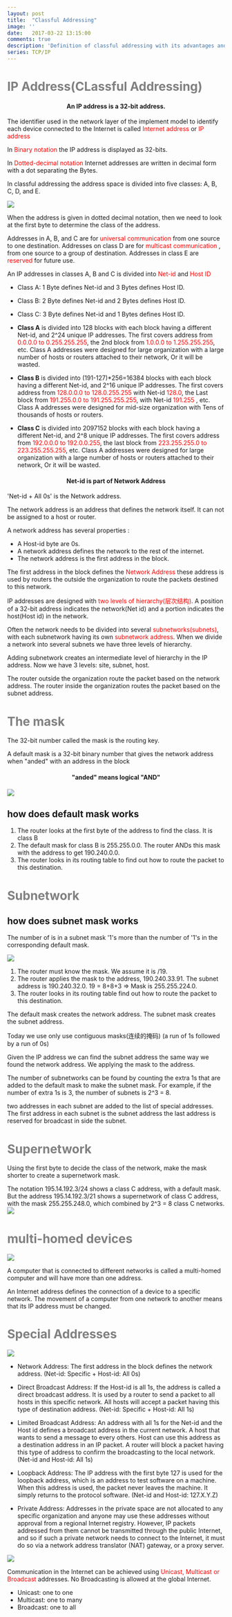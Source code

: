 ```yaml
---
layout: post
title:  "Classful Addressing"
image: ''
date:   2017-03-22 13:15:00
comments: true
description: 'Definition of classful addressing with its advantages and dis advantages'
series: TCP/IP
---
```


<h1 style="color:grey">IP Address(CLassful Addressing)</h1>

<h4 style="text-align:center">An IP address is a 32-bit address.</h4>

The identifier used in the network layer of the implement model to identify each device connected to the Internet is called <label style="color:red">Internet address</label> or <label style="color:red">IP address </label>

In <label style="color:red">Binary notation</label> the IP address is displayed as 32-bits. 

In <label style="color:red">Dotted-decimal notation</label> Internet addresses are written in decimal form with a dot separating the Bytes.

In classful addressing the address space is divided into five classes: A, B, C, D, and E.

<img src="/assets/img/having-fun/IPaddress.jpg">

When the address is given in dotted decimal notation, then we need to look at the first byte to determine the class of the address.

Addresses in A, B, and C are for <label style="color:red">universal communication</label> from one source to one destination. Addresses on class D are for <label style="color:red"> multicast communication </label>, from one source to a group of destination. Addresses in class E are <label style="color:red">reserved </label> for future use.

An IP addresses in classes A, B and C is divided into <label style="color:red">Net-id </label>and <label style="color:red"> Host ID </label>

* Class A: 1 Byte defines Net-id and 3 Bytes defines Host ID.
* Class B: 2 Byte defines Net-id and 2 Bytes defines Host ID.
* Class C: 3 Byte defines Net-id and 1 Bytes defines Host ID.

* <b>Class A</b> is divided into 128 blocks with each block having a different Net-id, and 2^24 unique IP addresses. The first covers address from <label style="color:red">0.0.0.0 to 0.255.255.255</label>, the 2nd block from <label style="color:red">1.0.0.0 to 1.255.255.255</label>, etc. Class A addresses were designed for large organization with a large number of hosts or routers attached to their network, Or it will be wasted.

* <b>Class B</b> is divided into (191-127)*256=16384 blocks with each block having a different Net-id, and 2^16 unique IP addresses. The first covers address from <label style="color:red">128.0.0.0 to 128.0.255.255</label> with Net-id <label style="color:red">128.0</label>, the Last block from <label style="color:red">191.255.0.0 to 191.255.255.255</label>, with Net-id <label style="color:red">191.255</label> , etc. Class A addresses were designed for mid-size organization with Tens of thousands of hosts or routers.

* <b>Class C</b> is divided into 2097152 blocks with each block having a different Net-id, and 2^8 unique IP addresses. The first covers address from <label style="color:red">192.0.0.0 to 192.0.0.255</label>, the last block from <label style="color:red">223.255.255.0 to 223.255.255.255</label>, etc. Class A addresses were designed for large organization with a large number of hosts or routers attached to their network, Or it will be wasted.

<h4 style="text-align:center">Net-id is part of Network Address</h4>

'Net-id + All 0s' is the Network address.

The network address is an address that defines the network itself. It can not be assigned to a host or router.

A network address has several properties :

* A Host-id byte are 0s.
* A network address defines the network to the rest of the internet.
* The network address is the first address in the block.

The first address in the block defines the <label style="color:red">Network Address</label> these address is used by routers the outside the organization to route the packets destined to this network.

IP addresses are designed with <label style="color:red">two levels of hierarchy(层次结构)</label>. A position of a 32-bit address indicates the network(Net id) and a portion indicates the host(Host id) in the network.

Often the network needs to be divided into several <label style="color:red">subnetworks(subnets)</label>, with each subnetwork having its own <label style="color:red">subnetwork address</label>. When we divide a network into several subnets we have three levels of hierarchy.

Adding subnetwork creates an intermediate level of hierarchy in the IP address. Now we have 3 levels: site, subnet, host.

The router outside the organization route the packet based on the network address. The router inside the organization routes the packet based on the subnet address.

<h1 style="color:grey"> The mask </h1>

The 32-bit number called the mask is the routing key.

A default mask is a 32-bit binary number that gives the network address when "anded" with an address in the block

<h4 style="text-align:center"> "anded" means logical "AND" </h4>

<img src="/assets/img/having-fun/IPmask.jpg">

## how does default mask works
1. The router looks at the first byte of the address to find the class. It is class B
2. The default mask for class B is 255.255.0.0. The router ANDs this mask with the address to get 190.240.0.0.
3. The router looks in its routing table to find out how to route the packet to this destination. 

<h1 style="color:grey">Subnetwork</h1>

## how does subnet mask works
The number of is in a subnet mask '1's more than the number of '1's in the corresponding default mask.

<img src="/assets/img/having-fun/subnetMask.jpg">

1. The router must know the mask. We assume it is /19.
2. The router applies the mask to the address, 190.240.33.91.  The subnet address is 190.240.32.0. 19 = 8+8+3 => Mask is 255.255.224.0.
3. The router looks in its routing table find out how to route the packet to this destination.

The default mask creates the network address.
The subnet mask creates the subnet address.

Today we use only use contiguous masks(连续的掩码) (a run of 1s followed by a run of 0s)

Given the IP address we can find the subnet address the same way we found the network address. We applying the mask to the address.

The number of subnetworks can be found by counting the extra 1s that are added to the default mask to make the subnet mask. For example, if the number of extra 1s is 3, the number of subnets is 2^3 = 8.

two addresses in each subnet are added to the list of special addresses. The first address in each subnet is the subnet address the last address is reserved for broadcast in side the subnet.

<h1 style="color:grey">Supernetwork</h1>

Using the first byte to decide the class of the network, make the mask shorter to create a supernetwork mask.

The notation 195.14.192.3/24 shows a class C address, with a default mask. But the address 195.14.192.3/21 shows a supernetwork of class C address, with the mask 255.255.248.0, which combined by 2^3 = 8 class C networks.
<img src="/assets/img/having-fun/supernetMask.jpg">

<h1 style="color:grey">multi-homed devices</h1>

<img src="/assets/img/having-fun/multihomedDevices.jpg">

A computer that is connected to different networks is called a multi-homed computer and will have more than one address.

An Internet address defines the connection of a device to a specific network. The movement of a computer from one network to another means that its IP address must be changed.

<h1 style="color:grey">Special Addresses</h1>

<img src="/assets/img/having-fun/specialAddresses.jpg">

* Network Address: The first address in the block defines the network address. (Net-id: Specific + Host-id: All 0s)

* Direct Broadcast Address: If the Host-id is all 1s, the address is called a direct broadcast address. It is used by a router to send a packet to all hosts in this specific network. All hosts will accept a packet having this type of destination address. (Net-id: Specific + Host-id: All 1s)

* Limited Broadcast Address: An address with all 1s for the Net-id and the Host id defines a broadcast address in the current network. A host that wants to send a message to every others. Host can use this address as a destination address in an IP packet. A router will block a packet having this type of address to confirm the broadcasting to the local network. (Net-id and Host-id: All 1s)

* Loopback Address: The IP address with the first byte 127 is used for the loopback address, which is an address to test software on a machine. When this address is used, the packet never leaves the machine. It simply returns to the protocol software. (Net-id and Host-id: 127.X.Y.Z)

* Private Address: Addresses in the private space are not allocated to any specific organization and anyone may use these addresses without approval from a regional Internet registry. However, IP packets addressed from them cannot be transmitted through the public Internet, and so if such a private network needs to connect to the Internet, it must do so via a network address translator (NAT) gateway, or a proxy server.

<img src="/assets/img/having-fun/privateAddresses.jpg">

Communication in the Internet can be achieved using <label style="color:red">Unicast, Multicast or Broadcast</label> addresses. No Broadcasting is allowed at the global Internet.
* Unicast: one to one
* Multicast: one to many
* Broadcast: one to all
